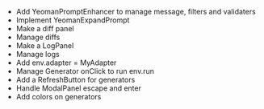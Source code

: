 
- Add YeomanPromptEnhancer to manage message, filters and validaters
- Implement YeomanExpandPrompt
- Make a diff panel
- Manage diffs
- Make a LogPanel
- Manage logs
- Add env.adapter = MyAdapter
- Manage Generator onClick to run env.run
- Add a RefreshButton for generators
- Handle ModalPanel escape and enter
- Add colors on generators

